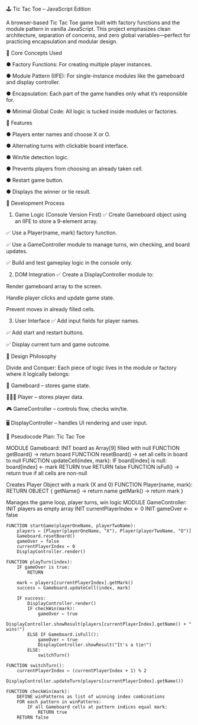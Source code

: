 🕹️ Tic Tac Toe – JavaScript Edition

A browser-based Tic Tac Toe game built with factory functions and the module pattern in vanilla JavaScript. 
This project emphasizes clean architecture, separation of concerns, and zero global variables—perfect for practicing encapsulation and modular design.


🧠 Core Concepts Used

● Factory Functions: For creating multiple player instances.

● Module Pattern (IIFE): For single-instance modules like the gameboard and display controller.

● Encapsulation: Each part of the game handles only what it’s responsible for.

● Minimal Global Code: All logic is tucked inside modules or factories.


🔧 Features

● Players enter names and choose X or O.

● Alternating turns with clickable board interface.

● Win/tie detection logic.

● Prevents players from choosing an already taken cell.

● Restart game button.

● Displays the winner or tie result.


🚧 Development Process

1. Game Logic (Console Version First)
✅ Create Gameboard object using an IIFE to store a 9-element array.

✅ Use a Player(name, mark) factory function.

✅ Use a GameController module to manage turns, win checking, and board updates.

✅ Build and test gameplay logic in the console only.

2. DOM Integration
✅ Create a DisplayController module to:

Render gameboard array to the screen.

Handle player clicks and update game state.

Prevent moves in already filled cells.

3. User Interface
✅ Add input fields for player names.

✅ Add start and restart buttons.

✅ Display current turn and game outcome.


🧠 Design Philosophy

Divide and Conquer:
Each piece of logic lives in the module or factory where it logically belongs:

🧱 Gameboard – stores game state.

🧑‍🤝‍🧑 Player – stores player data.

🎮 GameController – controls flow, checks win/tie.

🖥️ DisplayController – handles UI rendering and user input.


📐 Pseudocode Plan: Tic Tac Toe

MODULE Gameboard:
    INIT board as Array[9] filled with null
    FUNCTION getBoard() → return board
    FUNCTION resetBoard() → set all cells in board to null
    FUNCTION updateCell(index, mark):
        IF board[index] is null:
            board[index] ← mark
            RETURN true
        RETURN false
    FUNCTION isFull() → return true if all cells are non-null


Creates Player Object with a mark (X and 0)
FUNCTION Player(name, mark):
    RETURN OBJECT {
        getName() → return name
        getMark() → return mark
    }

Manages the game loop, player turns, win logic
MODULE GameController:
    INIT players as empty array
    INIT currentPlayerIndex ← 0
    INIT gameOver ← false

    FUNCTION startGame(playerOneName, playerTwoName):
        players ← [Player(playerOneName, "X"), Player(playerTwoName, "O")]
        Gameboard.resetBoard()
        gameOver ← false
        currentPlayerIndex ← 0
        DisplayController.render()

    FUNCTION playTurn(index):
        IF gameOver is true:
            RETURN

        mark ← players[currentPlayerIndex].getMark()
        success ← Gameboard.updateCell(index, mark)
        
        IF success:
            DisplayController.render()
            IF checkWin(mark):
                gameOver ← true
                DisplayController.showResult(players[currentPlayerIndex].getName() + " wins!")
            ELSE IF Gameboard.isFull():
                gameOver ← true
                DisplayController.showResult("It's a tie!")
            ELSE:
                switchTurn()

    FUNCTION switchTurn():
        currentPlayerIndex ← (currentPlayerIndex + 1) % 2
        DisplayController.updateTurn(players[currentPlayerIndex].getName())

    FUNCTION checkWin(mark):
        DEFINE winPatterns as list of winning index combinations
        FOR each pattern in winPatterns:
            IF all Gameboard cells at pattern indices equal mark:
                RETURN true
        RETURN false
